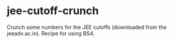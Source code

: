 # jee-cutoff-crunch
Crunch some numbers for the JEE cutoffs (downloaded from the jeeadv.ac.in). Recipe for using BS4.
